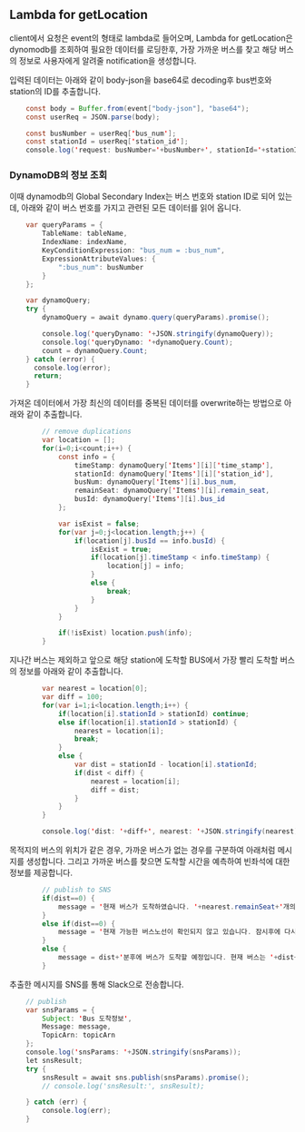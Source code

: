 ## Lambda for getLocation

client에서 요청은 event의 형태로 lambda로 들어오며, Lambda for getLocation은 dynomodb를 조회하여 필요한 데이터를 로딩한후, 가장 가까운 버스를 찾고 해당 버스의 정보로 사용자에게 알려줄 notification을 생성합니다. 

입력된 데이터는 아래와 같이 body-json을 base64로 decoding후 bus번호와 station의 ID를 추출합니다.

```java
    const body = Buffer.from(event["body-json"], "base64");
    const userReq = JSON.parse(body);

    const busNumber = userReq['bus_num'];
    const stationId = userReq['station_id']; 
    console.log('request: busNumber='+busNumber+', stationId='+stationId);
```


### DynamoDB의 정보 조회
이때 dynamodb의 Global Secondary Index는 버스 번호와 station ID로 되어 있는데, 아래와 같이 버스 번호를 가지고 관련된 모든 데이터를 읽어 옵니다. 

```java
    var queryParams = {
        TableName: tableName,
        IndexName: indexName,    
        KeyConditionExpression: "bus_num = :bus_num",
        ExpressionAttributeValues: {
            ":bus_num": busNumber
        }
    };

    var dynamoQuery; 
    try {
        dynamoQuery = await dynamo.query(queryParams).promise();

        console.log('queryDynamo: '+JSON.stringify(dynamoQuery));
        console.log('queryDynamo: '+dynamoQuery.Count);   
        count = dynamoQuery.Count;
    } catch (error) {
      console.log(error);
      return;
    }
```

가져온 데이터에서 가장 최신의 데이터를 중복된 데이터를 overwrite하는 방법으로 아래와 같이 추출합니다. 

```java
        // remove duplications
        var location = [];
        for(i=0;i<count;i++) {
            const info = {
                timeStamp: dynamoQuery['Items'][i]['time_stamp'],
                stationId: dynamoQuery['Items'][i]['station_id'],
                busNum: dynamoQuery['Items'][i].bus_num,
                remainSeat: dynamoQuery['Items'][i].remain_seat,
                busId: dynamoQuery['Items'][i].bus_id         
            };

            var isExist = false;
            for(var j=0;j<location.length;j++) {
                if(location[j].busId == info.busId) {
                    isExist = true;
                    if(location[j].timeStamp < info.timeStamp) {
                        location[j] = info;
                    }
                    else {
                        break;
                    }
                }
            }

            if(!isExist) location.push(info);
        }
```

지나간 버스는 제외하고 앞으로 해당 station에 도착할 BUS에서 가장 빨리 도착할 버스의 정보를 아래와 같이 추출합니다. 

```java
        var nearest = location[0];
        var diff = 100;
        for(var i=1;i<location.length;i++) {
            if(location[i].stationId > stationId) continue;
            else if(location[i].stationId > stationId) {
                nearest = location[i];
                break;
            }
            else {
                var dist = stationId - location[i].stationId;
                if(dist < diff) {
                    nearest = location[i];
                    diff = dist;
                }
            }
        }

        console.log('dist: '+diff+', nearest: '+JSON.stringify(nearest));
```

목적지의 버스의 위치가 같은 경우, 가까운 버스가 없는 경우를 구분하여 아래처럼 메시지를 생성합니다. 그리고 가까운 버스를 찾으면 도착할 시간을 예측하여 빈좌석에 대한 정보를 제공합니다. 

```java
        // publish to SNS
        if(dist==0) {
            message = '현재 버스가 도착하였습니다. '+nearest.remainSeat+'개의 빈좌석이 남아 있습니다.'; 
        }
        else if(dist==0) {
            message = '현재 가능한 버스노선이 확인되지 않고 있습니다. 잠시후에 다시 시도해주시기 바랍니다.';
        }
        else {
            message = dist+'분후에 버스가 도착할 예정입니다. 현재 버스는 '+dist+'정거장 전에 있으며, '+' 현재 '+nearest.remainSeat+'개의 빈좌석이 남아 있습니다.'; 
        }
```

추출한 메시지를 SNS를 통해 Slack으로 전송합니다. 

```java
    // publish
    var snsParams = {
        Subject: 'Bus 도착정보',
        Message: message,        
        TopicArn: topicArn
    }; 
    console.log('snsParams: '+JSON.stringify(snsParams));
    let snsResult;
    try {
        snsResult = await sns.publish(snsParams).promise();
        // console.log('snsResult:', snsResult);

    } catch (err) {
        console.log(err);
    }
```


